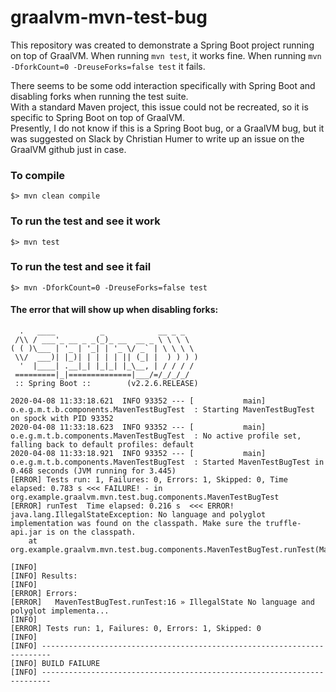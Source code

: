 # graalvm-mvn-test-bug

This repository was created to demonstrate a Spring Boot project running on top of GraalVM.  When running `mvn test`, 
it works fine.  When running `mvn -DforkCount=0 -DreuseForks=false test` it fails.

There seems to be some odd interaction specifically with Spring Boot and disabling forks when running the test suite.  
With a standard Maven project, this issue could not be recreated, so it is specific to Spring Boot on top of GraalVM.  
Presently, I do not know if this is a Spring Boot bug, or a GraalVM bug, but it was suggested on Slack by Christian Humer 
to write up an issue on the GraalVM github just in case.

### To compile
```shell script
$> mvn clean compile
```

### To run the test and see it work
```shell script
$> mvn test
```

### To run the test and see it fail
```shell script
$> mvn -DforkCount=0 -DreuseForks=false test
```

#### The error that will show up when disabling forks:
```shell script
  .   ____          _            __ _ _
 /\\ / ___'_ __ _ _(_)_ __  __ _ \ \ \ \
( ( )\___ | '_ | '_| | '_ \/ _` | \ \ \ \
 \\/  ___)| |_)| | | | | || (_| |  ) ) ) )
  '  |____| .__|_| |_|_| |_\__, | / / / /
 =========|_|==============|___/=/_/_/_/
 :: Spring Boot ::        (v2.2.6.RELEASE)

2020-04-08 11:33:18.621  INFO 93352 --- [           main] o.e.g.m.t.b.components.MavenTestBugTest  : Starting MavenTestBugTest on spock with PID 93352
2020-04-08 11:33:18.623  INFO 93352 --- [           main] o.e.g.m.t.b.components.MavenTestBugTest  : No active profile set, falling back to default profiles: default
2020-04-08 11:33:18.921  INFO 93352 --- [           main] o.e.g.m.t.b.components.MavenTestBugTest  : Started MavenTestBugTest in 0.468 seconds (JVM running for 3.445)
[ERROR] Tests run: 1, Failures: 0, Errors: 1, Skipped: 0, Time elapsed: 0.783 s <<< FAILURE! - in org.example.graalvm.mvn.test.bug.components.MavenTestBugTest
[ERROR] runTest  Time elapsed: 0.216 s  <<< ERROR!
java.lang.IllegalStateException: No language and polyglot implementation was found on the classpath. Make sure the truffle-api.jar is on the classpath.
	at org.example.graalvm.mvn.test.bug.components.MavenTestBugTest.runTest(MavenTestBugTest.java:16)

[INFO]
[INFO] Results:
[INFO]
[ERROR] Errors:
[ERROR]   MavenTestBugTest.runTest:16 » IllegalState No language and polyglot implementa...
[INFO]
[ERROR] Tests run: 1, Failures: 0, Errors: 1, Skipped: 0
[INFO]
[INFO] ------------------------------------------------------------------------
[INFO] BUILD FAILURE
[INFO] ------------------------------------------------------------------------
```